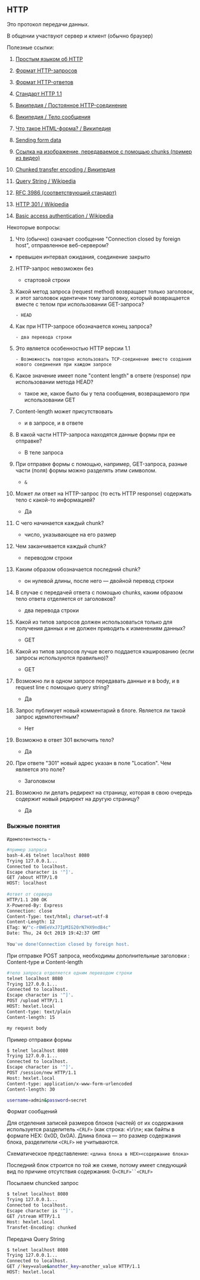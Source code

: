 ## HTTP

Это протокол передачи данных.

В общении участвуют сервер и клиент (обычно браузер)

Полезные ссылки:

1. [Простым языком об HTTP](https://habr.com/ru/post/215117/)

2. [Формат HTTP-запросов](http://citforum.ru/internet/cgi_tut/rqst.shtml)

3. [Формат HTTP-ответов](http://citforum.ru/internet/cgi_tut/spns.shtml)

4. [Стандарт HTTP 1.1](https://www.ietf.org/rfc/rfc2616.txt)

5. [Википедия / Постоянное HTTP-соединение](https://ru.wikipedia.org/wiki/Постоянное_HTTP-соединение)

6. [Википедия / Тело сообщения](https://ru.wikipedia.org/wiki/HTTP#.D0.A2.D0.B5.D0.BB.D0.BE_.D1.81.D0.BE.D0.BE.D0.B1.D1.89.D0.B5.D0.BD.D0.B8.D1.8F)

7. [Что такое HTML-форма? / Википедия](http://bit.ly/1J8hnrJ)

8. [Sending form data](https://developer.mozilla.org/en-US/docs/Web/Guide/HTML/Forms/Sending_and_retrieving_form_data)

9. [Ссылка на изображение, передаваемое с помощью chunks (пример из видео)](http://www.httpwatch.com/httpgallery/chunked/chunkedimage.aspx)

10. [Chunked transfer encoding / Википедия](https://ru.wikipedia.org/wiki/Chunked_transfer_encoding)

11. [Query String / Wikipedia](https://en.wikipedia.org/wiki/Query_string)

12. [RFC 3986 (соответствующий стандарт)](https://tools.ietf.org/html/rfc3986)

13. [HTTP 301 / Wikipedia](https://en.wikipedia.org/wiki/HTTP_301)

14. [Basic access authentication / Wikipedia](https://en.wikipedia.org/wiki/Basic_access_authentication)

    


Некоторые вопросы: 

1. Что (обычно) означает сообщение "Connection closed by foreign host", отправленное веб-сервером?
   
- превышен интервал ожидания, соединение закрыто
  
2. HTTP-запрос невозможен без
	
	- стартовой строки
	
3. Какой метод запроса (request method) возвращает только заголовок, и этот заголовок идентичен тому заголовку, который возвращается вместе с телом при использовании GET-запроса?
	
	   - HEAD
	
4. Как при HTTP-запросе обозначается конец запроса?
	
	   - два перевода строки
	
5. Это является особенностью HTTP версии 1.1
	
	   - Возможность повторно использовать TCP-соединение вместо создания нового соединения при каждом запросе
	
6. Какое значение имеет поле "content length" в ответе (response) при использовании метода HEAD?

	- такое же, какое было бы у тела сообщения, возвращаемого при использовании GET
	
7. Content-length может присутствовать

	- и в запросе, и в ответе
	
8. В какой части HTTP-запроса находятся данные формы при ее отправке?
	
	- В теле запроса
	
9. При отправке формы с помощью, например, GET-запроса, разные части (поля) формы можно разделять этим символом.

	- `&`

10. Может ли ответ на HTTP-запрос (то есть HTTP response) содержать тело с какой-то информацией?

	- Да

11. С чего начинается каждый chunk?
	
	- число, указывающее на его размер

12. Чем заканчивается каждый chunk?

	- переводом строки
	
13. Каким образом обозначается последний chunk?

	- он нулевой длины, после него — двойной перевод строки

14. В случае с передачей ответа с помощью chunks, каким образом тело ответа отделяется от заголовков?

	-  два перевода строки

15. Какой из типов запросов должен использоваться только для получения данных и не должен приводить к изменениям данных?
	
	- GET
	
16. Какой из типов запросов лучше всего поддается кэшированию (если запросы используются правильно)?

	- GET

17. Возможно ли в одном запросе передавать данные и в body, и в request line с помощью query string?

	- Да

18. Запрос публикует новый комментарий в блоге. Является ли такой запрос идемпотентным?

	- Нет
	
19. Возможно в ответ 301 включить тело?

	- Да

20. При ответе "301" новый адрес указан в поле "Location". Чем является это поле?

	- Заголовком

21. Возможно ли делать редирект на страницу, которая в свою очередь содержит новый редирект на другую страницу?

	- Да

### Выжные понятия

`Идемпотентность` -
	
	

```bash
#пример запроса
bash-4.4$ telnet localhost 8080
Trying 127.0.0.1...
Connected to localhost.
Escape character is '^]'.
GET /about HTTP/1.0
HOST: localhost
	
#ответ от сервера
HTTP/1.1 200 OK
X-Powered-By: Express
Connection: close
Content-Type: text/html; charset=utf-8
Content-Length: 12
ETag: W/"c-r0WEeVxJ7IpMIG20rN7HX9ndB4c"
Date: Thu, 24 Oct 2019 19:42:37 GMT
	
You've done!Connection closed by foreign host.
```


При отправке POST запроса, необходимы дополнительные заголовки : Сontent-type и Content-length

```bash
#тело запроса отделяется одним переводом строки
telnet localhost 8080
Trying 127.0.0.1...
Connected to localhost.
Escape character is '^]'.
POST /upload HTTP/1.1
HOST: hexlet.local
Content-type: text/plain
Content-length: 15

my request body
```

Пример отправки формы

```bash
$ telnet localhost 8080
Trying 127.0.0.1...
Connected to localhost.
Escape character is '^]'.
POST /session/new HTTP/1.1 
Host: hexlet.local
Content-type: application/x-www-form-urlencoded
Content-length: 30

username=admin&password=secret
```

Формат сообщений 

Для отделения записей размеров блоков (частей) от их содержания используется разделитель `<CRLF>` (как строка: «\r\n»; как байты в формате HEX: 0x0D, 0x0A). Длина блока — это размер содержания блока, разделители `<CRLF>` не учитываются.

Схематическое представление: `<длина блока в HEX><содержание блока>`

Последний блок строится по той же схеме, потому имеет следующий вид по причине отсутствия содержания: 0`<CRLF>``<CRLF>`

Посылаем chuncked запрос

```bash
$ telnet localhost 8080
Trying 127.0.0.1...
Connected to localhost.
Escape character is '^]'.
GET /stream HTTP/1.1
Host: hexlet.local
Transfet-Encoding: chunked
```

Передача Query String

```bash
$ telnet localhost 8080
Trying 127.0.0.1...
Connected to localhost.
GET /?key=value&another_key=another_value HTTP/1.1
HOST: hexlet.local
```

